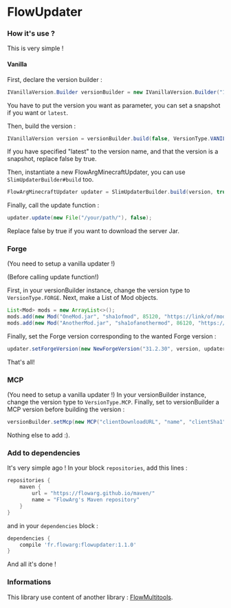 # FlowUpdater

### How it's use ?
This is very simple !

#### Vanilla

First, declare the version builder :
```java
IVanillaVersion.Builder versionBuilder = new IVanillaVersion.Builder("1.15.2");
```
You have to put the version you want as parameter, you can set a snapshot if you want or `latest`.

Then, build the version :
```java
IVanillaVersion version = versionBuilder.build(false, VersionType.VANILLA);
```
If you have specified "latest" to the version name, and that the version is a snapshot, replace false by true.

Then, instantiate a new FlowArgMinecraftUpdater, you can use ``SlimUpdaterBuilder#build`` too.
```java
FlowArgMinecraftUpdater updater = SlimUpdaterBuilder.build(version, true);
```

Finally, call the update function :
```java
updater.update(new File("/your/path/"), false);
```
Replace false by true if you want to download the server Jar.

### Forge
(You need to setup a vanilla updater !)

(Before calling update function!)

First, in your versionBuilder instance, change the version type to `VersionType.FORGE`.
Next, make a List of Mod objects.
```java
List<Mod> mods = new ArrayList<>();
mods.add(new Mod("OneMod.jar", "sha1ofmod", 85120, "https://link/of/mod.jar"));
mods.add(new Mod("AnotherMod.jar", "sha1ofanothermod", 86120, "https://link/of/another/mod.jar"));
```
Finally, set the Forge version corresponding to the wanted Forge version :
```java
updater.setForgeVersion(new NewForgeVersion("31.2.30", version, updater.getLogger(), updater.getCallback(), mods)); // NewForgeVersion -> 1.13 1.16 ; OldForgeVersion -> 1.7 1.12
```
That's all!

### MCP
(You need to setup a vanilla updater !)
In your versionBuilder instance, change the version type to `VersionType.MCP`.
Finally, set to versionBuilder a MCP version before building the version :
```java
versionBuilder.setMcp(new MCP("clientDownloadURL", "name", "clientSha1", "author", "serverDownloadURL", "serverSha1", 1215, 20525));
```
Nothing else to add :).

### Add to dependencies
It's very simple ago !
In your block `repositories`, add this lines :
```groovy
repositories {
    maven {
        url = "https://flowarg.github.io/maven/"
        name = "FlowArg's Maven repository"
    }   
}
```

and in your `dependencies` block :
```groovy
dependencies {
    compile 'fr.flowarg:flowupdater:1.1.0'
}
```

And all it's done !

### Informations
This library use content of another library : [FlowMultitools](https://github.com/FlowArg/FlowMultitools).
